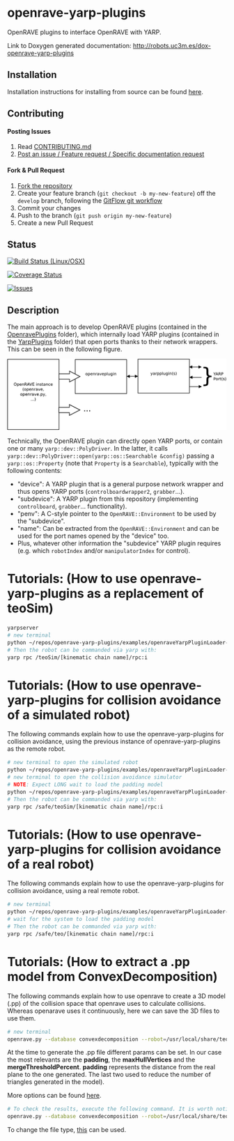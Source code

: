 # openrave-yarp-plugins

OpenRAVE plugins to interface OpenRAVE with YARP.

Link to Doxygen generated documentation: http://robots.uc3m.es/dox-openrave-yarp-plugins

## Installation

Installation instructions for installing from source can be found [here](doc/openrave-yarp-plugins-install.md).

## Contributing

#### Posting Issues

1. Read [CONTRIBUTING.md](https://github.com/roboticslab-uc3m/openrave-yarp-plugins/blob/master/CONTRIBUTING.md)
2. [Post an issue / Feature request / Specific documentation request](https://github.com/roboticslab-uc3m/openrave-yarp-plugins/issues)

#### Fork & Pull Request

1. [Fork the repository](https://github.com/roboticslab-uc3m/openrave-yarp-plugins/fork)
2. Create your feature branch (`git checkout -b my-new-feature`) off the `develop` branch, following the [GitFlow git workflow](https://www.atlassian.com/git/tutorials/comparing-workflows/gitflow-workflow)
3. Commit your changes
4. Push to the branch (`git push origin my-new-feature`)
5. Create a new Pull Request

## Status

[![Build Status (Linux/OSX)](https://travis-ci.org/roboticslab-uc3m/openrave-yarp-plugins.svg?branch=master)](https://travis-ci.org/roboticslab-uc3m/openrave-yarp-plugins)

[![Coverage Status](https://coveralls.io/repos/roboticslab-uc3m/openrave-yarp-plugins/badge.svg)](https://coveralls.io/r/roboticslab-uc3m/openrave-yarp-plugins)

[![Issues](https://img.shields.io/github/issues/roboticslab-uc3m/openrave-yarp-plugins.svg?label=Issues)](https://github.com/roboticslab-uc3m/openrave-yarp-plugins/issues)

## Description

The main approach is to develop OpenRAVE plugins (contained in the [OpenravePlugins](https://github.com/roboticslab-uc3m/openrave-yarp-plugins/tree/develop/libraries/OpenravePlugins) folder), which internally load YARP plugins (contained in the [YarpPlugins](https://github.com/roboticslab-uc3m/openrave-yarp-plugins/tree/develop/libraries/YarpPlugins) folder) that open ports thanks to their network wrappers. This can be seen in the following figure.

![Architecture Block Diagram](doc/fig/architecture.png)

Technically, the OpenRAVE plugin can directly open YARP ports, or contain one or many `yarp::dev::PolyDriver`. In the latter, it calls `yarp::dev::PolyDriver::open(yarp::os::Searchable &config)` passing a `yarp::os::Property` (note that `Property` is a `Searchable`), typically with the following contents:
- "device": A YARP plugin that is a general purpose network wrapper and thus opens YARP ports (`controlboardwrapper2`, `grabber`...).
- "subdevice": A YARP plugin from this repository (implementing `controlboard`, `grabber`... functionality).
- "penv": A C-style pointer to the `OpenRAVE::Environment` to be used by the "subdevice".
- "name": Can be extracted from the `OpenRAVE::Environment` and can be used for the port names opened by the "device" too.
- Plus, whatever other information the "subdevice" YARP plugin requires (e.g. which `robotIndex` and/or `manipulatorIndex` for control).

# Tutorials: (How to use openrave-yarp-plugins as a replacement of teoSim)

```bash
yarpserver
# new terminal
python ~/repos/openrave-yarp-plugins/examples/openraveYarpPluginLoader-controlboard-allManipulators.py
# Then the robot can be commanded via yarp with:
yarp rpc /teoSim/[kinematic chain name]/rpc:i
```

# Tutorials: (How to use openrave-yarp-plugins for collision avoidance of a simulated robot)
The following commands explain how to use the openrave-yarp-plugins for collision avoidance, using the previous instance of openrave-yarp-plugins as the remote robot.

```bash
# new terminal to open the simulated robot
python ~/repos/openrave-yarp-plugins/examples/openraveYarpPluginLoader-controlboard-allManipulators.py
# new terminal to open the collision avoidance simulator 
# NOTE: Expect LONG wait to load the padding model
python ~/repos/openrave-yarp-plugins/examples/openraveYarpPluginLoader-controlboard-collision-sim.py
# Then the robot can be commanded via yarp with:
yarp rpc /safe/teoSim/[kinematic chain name]/rpc:i
```

# Tutorials: (How to use openrave-yarp-plugins for collision avoidance of a real robot)
The following commands explain how to use the openrave-yarp-plugins for collision avoidance, using a real remote robot.

```bash
# new terminal
python ~/repos/openrave-yarp-plugins/examples/openraveYarpPluginLoader-controlboard-collision-real.py
# wait for the system to load the padding model
# Then the robot can be commanded via yarp with:
yarp rpc /safe/teo/[kinematic chain name]/rpc:i
```

# Tutorials: (How to extract a .pp model from ConvexDecomposition)
The following commands explain how to use openrave to create a 3D model (.pp) of the collision space that openrave uses to calculate collisions. Whereas openarave uses it continuously, here we can save the 3D files to use them.

```bash
# new terminal
openrave.py --database convexdecomposition --robot=/usr/local/share/teo-openrave-models/contexts/openrave/teo/teo.robot.xml #--padding=PADDING --maxHullVertices=MAXHULLVERTICES --mergeThresholdPercent=MERGETHRESHOLDPERCENT
```
At the time to generate the .pp file different params can be set. In our case the most relevants are the **padding**, the **maxHullVertices** and the **mergeThresholdPercent**. **padding** represents the distance from the real plane to the one generated. The last two used to reduce the number of triangles generated in the model).
  
More options can be found [here](http://openrave.org/docs/0.8.0/openravepy/databases.convexdecomposition/).

```bash
# To check the results, execute the following command. It is worth noting that, the triangle count is not correct, this was contrasted using other tool.
openrave.py --database convexdecomposition --robot=/usr/local/share/teo-openrave-models/contexts/openrave/teo/teo.robot.xml --show
```

To change the file type, [this](https://github.com/roboticslab-uc3m/tools/tree/develop/programs/openraveppToSTL) can be used.

